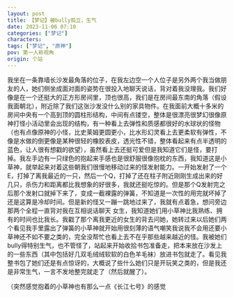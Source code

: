 ```yaml
---
layout: post
title: 【梦记】被bully孤立，生气
date: 2023-11-06 07:10
categories: ["梦记"]
characters: 
tags: ["梦记", "原神"]
pov: 第一人称视角
origin: 个站
---
```


我坐在一条靠墙长沙发最角落的位子，在我左边空一个人位子是另外两个我当做朋友的人，她们侧坐成面对面的姿势在很投入地聊天说话，背对着我没理我。我们好像是在一个还挺大的正方形房间里，顶也很高，我们是在房间最东南的角落（假设我面朝北），附近除了我们这张沙发没什么别的家具物件。在我面前大概十多米的房间中央有一个高到顶的圆柱形结构，中间有点镂空，整体是很漂亮很梦幻很像原神打怪小活动里会出现的结构，有一种看上去弹性和质感都很好的水球状的怪物（也有点像原神的小怪，比史莱姆更圆更小，比水形幻灵看上去更柔软有弹性，不像是水做的倒更像是某种很轻的橡胶表皮，透光性不错，整体看起来有点半透明的蓝色，让人很有想戳的欲望），虽然看上去还挺可爱但是我知道它们是怪，要打掉。我左手边有一只绿色的抱起来手感也是很舒服很像抱枕的东西，我知道这是小草神，就举起来对着这些朝我们很慢地移动过来的怪发射能力。一开始发射了一个E，打掉了离我最近的一只，然后一个Q，打掉了还在柱子附近刚刚生成出来的好几只，杀伤力和距离都比我想象的好很多，我就还挺吃惊的。但是那个Q发射完之后那个发射口就掉下来了，变成一截裸露的弹簧，不知道是一次性的用完就坏掉了还是这算是冷却时间。但是新的怪又一蹦一跳地过来了，我就有点着急，想问旁边那两个全程一直背对我在互相说话聊天 女生，我知道她们用小草神比我熟练、拥有的时间也比我长。我戳了那个离我更近的女生的背去问她，她转过来以后她们两个看见我手里露出了弹簧的小草神就开始用很刻薄的语气嘲笑我说我不会用还要小草神还不如不要之类的，完全没帮忙也看上去不在乎那些越来越近的怪。我被她们bully得特别生气，也不管怪了，站起来开始收拾书包准备走，把本来放在沙发上的一些东西（其中包括好几双毛绒绒软软的白色羊毛袜）放进书包就走了。看见我整书包了她们还是有点惊讶的，大概说了些什么她们只是开玩笑之类的，但是我还是非常生气，一言不发地整完就走了（然后就醒了）。

（突然感觉抱着的小草神也有那么一点《长江七号》的感觉
